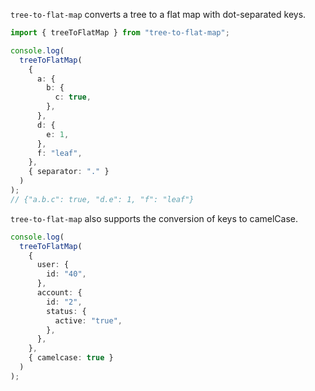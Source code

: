 `tree-to-flat-map` converts a tree to a flat map with dot-separated keys.

```ts
import { treeToFlatMap } from "tree-to-flat-map";

console.log(
  treeToFlatMap(
    {
      a: {
        b: {
          c: true,
        },
      },
      d: {
        e: 1,
      },
      f: "leaf",
    },
    { separator: "." }
  )
);
// {"a.b.c": true, "d.e": 1, "f": "leaf"}
```

`tree-to-flat-map` also supports the conversion of keys to camelCase.

```ts
console.log(
  treeToFlatMap(
    {
      user: {
        id: "40",
      },
      account: {
        id: "2",
        status: {
          active: "true",
        },
      },
    },
    { camelcase: true }
  )
);
```
